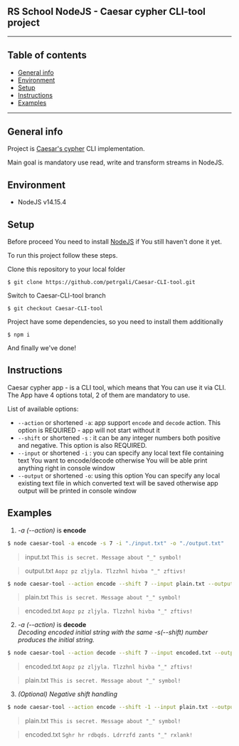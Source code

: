 ## RS School NodeJS - Caesar cypher CLI-tool project
---
## Table of contents
* [General info](#general-info)
* [Environment](#environment)
* [Setup](#setup)
* [Instructions](#instructions)
* [Examples](#examples)
---
## General info
Project is [Caesar's cypher](https://en.wikipedia.org/wiki/Caesar_cipher) CLI implementation.

Main goal is mandatory use read, write and transform streams in NodeJS.  


## Environment

* NodeJS v14.15.4


## Setup
Before proceed You need to install [NodeJS](https://nodejs.org/en/download/) if You still haven't done it yet.



To run this project follow these steps.

Clone this repository to your local folder
```
$ git clone https://github.com/petrgali/Caesar-CLI-tool.git
```

Switch to Caesar-CLI-tool branch
```
$ git checkout Caesar-CLI-tool
```
Project have some dependencies, so you need to install them additionally
```
$ npm i
```
And finally we've done!


## Instructions

Caesar cypher app - is a CLI tool, which means that You can use it via CLI.
The App have 4 options total, 2 of them are mandatory to use.

List of available options:
- `--action` or shortened `-a`: app support `encode` and `decode` action. This option is REQUIRED - app will not start without it
- `--shift` or shortened `-s` : it can be any integer numbers both positive and negative. This option is also REQUIRED.
- `--input` or shortened `-i` : you can specify any local text file containing text You want to encode/decode otherwise You will be able print anything right in console window   
- `--output` or shortened `-o`: using this option You can specify any local existing text file in which converted text will be saved otherwise app output will be printed in console window


## Examples

1. _-a (--action)_ is **encode**

```bash
$ node caesar-tool -a encode -s 7 -i "./input.txt" -o "./output.txt"
```
> input.txt
> `This is secret. Message about "_" symbol!`

> output.txt
> `Aopz pz zljyla. Tlzzhnl hivba "_" zftivs!`

```bash
$ node caesar-tool --action encode --shift 7 --input plain.txt --output encoded.txt
```
> plain.txt
> `This is secret. Message about "_" symbol!`

> encoded.txt
> `Aopz pz zljyla. Tlzzhnl hivba "_" zftivs!`

2. _-a (--action)_ is **decode**  
_Decoding encoded initial string with the same -s(--shift) number produces the initial string._

```bash
$ node caesar-tool --action decode --shift 7 --input encoded.txt --output plain.txt
```

> encoded.txt
> `Aopz pz zljyla. Tlzzhnl hivba "_" zftivs!`

> plain.txt
> `This is secret. Message about "_" symbol!`

3. _(Optional) Negative shift handling_

```bash
$ node caesar-tool --action encode --shift -1 --input plain.txt --output encoded.txt
```

> plain.txt
> `This is secret. Message about "_" symbol!`

> encoded.txt
> `Sghr hr rdbqds. Ldrrzfd zants "_" rxlank!`